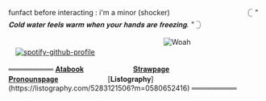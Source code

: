 funfact before interacting : i'm a minor (shocker)　　　　　　　　　　　𓊆  _" 𝐂𝐨𝐥𝐝 𝐰𝐚𝐭𝐞𝐫 𝐟𝐞𝐞𝐥𝐬 𝐰𝐚𝐫𝐦 𝐰𝐡𝐞𝐧 𝐲𝐨𝐮𝐫 𝐡𝐚𝐧𝐝𝐬 𝐚𝐫𝐞 𝐟𝐫𝐞𝐞𝐳𝐢𝐧𝐠. "_  𓊇 <br />

　　　　　　　　　　　　　　　　　　　　　　![Woah](https://komarev.com/ghpvc/?username=gambling-addict)<br />
　[![spotify-github-profile](https://spotify-github-profile.kittinanx.com/api/view?uid=a7dy6ttd2hrv6zemln72x9zdw&cover_image=true&theme=novatorem&show_offline=false&background_color=0d0a1f&interchange=false&bar_color=4e6cb1&bar_color_cover=true)](https://spotify-github-profile.kittinanx.com/api/view?uid=a7dy6ttd2hrv6zemln72x9zdw&redirect=true)<br />

═════════  [𝐀𝐭𝐚𝐛𝐨𝐨𝐤](https://forcas.atabook.org/)　　　　　　　[𝐒𝐭𝐫𝐚𝐰𝐩𝐚𝐠𝐞](https://4cas.straw.page/)　　　　　　　　[𝐏𝐫𝐨𝐧𝐨𝐮𝐧𝐬𝐩𝐚𝐠𝐞](https://en.pronouns.page/@forcas_)　　　　　　　[𝐋𝐢𝐬𝐭𝐨𝐠𝐫𝐚𝐩𝐡𝐲](https://listography.com/5283121506?m=0580652416)  ═════════





<!--
**gambling-addict/gambling-addict** is a ✨ _special_ ✨ repository because its `README.md` (this file) appears on your GitHub profile.

Here are some ideas to get you started:

- 🔭 I’m currently working on ...
- 🌱 I’m currently learning ...
- 👯 I’m looking to collaborate on ...
- 🤔 I’m looking for help with ...
- 💬 Ask me about ...
- 📫 How to reach me: ...
- 😄 Pronouns: ...
- ⚡ Fun fact: ...
-->
